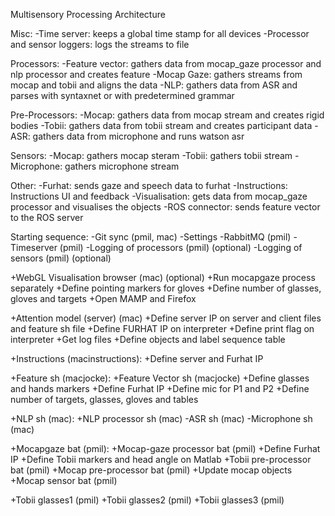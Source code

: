 Multisensory Processing Architecture

Misc:
-Time server: keeps a global time stamp for all devices
-Processor and sensor loggers: logs the streams to file

Processors:
-Feature vector: gathers data from mocap_gaze processor and nlp processor and creates feature
-Mocap Gaze: gathers streams from mocap and tobii and aligns the data
-NLP: gathers data from ASR and parses with syntaxnet or with predetermined grammar

Pre-Processors:
-Mocap: gathers data from mocap stream and creates rigid bodies
-Tobii: gathers data from tobii stream and creates participant data
-ASR: gathers data from microphone and runs watson asr

Sensors:
-Mocap: gathers mocap steram
-Tobii: gathers tobii stream
-Microphone: gathers microphone stream

Other:
-Furhat: sends gaze and speech data to furhat
-Instructions: Instructions UI and feedback
-Visualisation: gets data from mocap_gaze processor and visualises the objects
-ROS connector: sends feature vector to the ROS server

Starting sequence:
-Git sync (pmil, mac)
-Settings
-RabbitMQ (pmil)
-Timeserver (pmil)
    -Logging of processors (pmil) (optional)
    -Logging of sensors (pmil) (optional)

+WebGL Visualisation browser (mac) (optional)
    +Run mocapgaze process separately
    +Define pointing markers for gloves
    +Define number of glasses, gloves and targets
    +Open MAMP and Firefox

+Attention model (server) (mac)
    +Define server IP on server and client files and feature sh file
    +Define FURHAT IP on interpreter
    +Define print flag on interpreter
    +Get log files
    +Define objects and label sequence table

+Instructions (macinstructions):
    +Define server and Furhat IP

+Feature sh (macjocke):
    +Feature Vector sh (macjocke)
        +Define glasses and hands markers
        +Define Furhat IP
        +Define mic for P1 and P2
        +Define number of targets, glasses, gloves and tables

+NLP sh (mac):
    +NLP processor sh (mac)
    -ASR sh (mac)
    -Microphone sh (mac)

+Mocapgaze bat (pmil):
    +Mocap-gaze processor bat (pmil)
        +Define Furhat IP
        +Define Tobii markers and head angle on Matlab
    +Tobii pre-processor bat (pmil)
    +Mocap pre-processor bat (pmil)
        +Update mocap objects
    +Mocap sensor bat (pmil)

+Tobii glasses1 (pmil)
+Tobii glasses2 (pmil)
+Tobii glasses3 (pmil)
